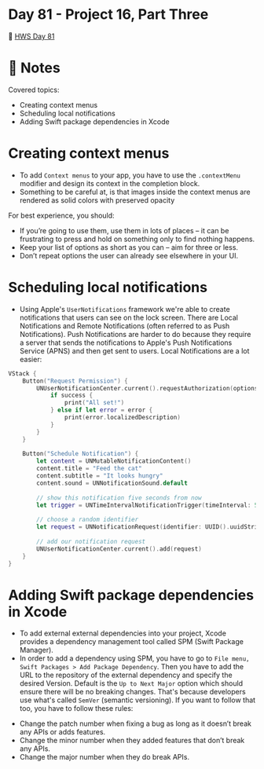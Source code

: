 # Day 81 - Project 16, Part Three

🔗 [HWS Day 81](https://www.hackingwithswift.com/100/swiftui/81)

# 📝 Notes

Covered topics:

- Creating context menus
- Scheduling local notifications
- Adding Swift package dependencies in Xcode

# Creating context menus

- To add `Context menus` to your app, you have to use the `.contextMenu` modifier and design its context in the completion block.
- Something to be careful at, is that images inside the context menus are rendered as solid colors with preserved opacity

>
For best experience, you should:
>
- If you’re going to use them, use them in lots of places – it can be frustrating to press and hold on something only to find nothing happens.
- Keep your list of options as short as you can – aim for three or less.
- Don’t repeat options the user can already see elsewhere in your UI.

# Scheduling local notifications

- Using Apple's `UserNotifications` framework we're able to create notifications that users can see on the lock screen. There are Local Notifications and Remote Notifications (often referred to as Push Notifications). Push Notifications are harder to do because they require a server that sends the notifications to Apple's Push Notifications Service (APNS) and then get sent to users. Local Notifications are a lot easier:

```swift
VStack {
	Button("Request Permission") {
		UNUserNotificationCenter.current().requestAuthorization(options: [.alert, .badge, .sound]) { success, error in
		    if success {
		        print("All set!")
		    } else if let error = error {
		        print(error.localizedDescription)
		    }
		}
	}
	
	Button("Schedule Notification") {
		let content = UNMutableNotificationContent()
		content.title = "Feed the cat"
		content.subtitle = "It looks hungry"
		content.sound = UNNotificationSound.default
	
		// show this notification five seconds from now
		let trigger = UNTimeIntervalNotificationTrigger(timeInterval: 5, repeats: false)
	
		// choose a random identifier
		let request = UNNotificationRequest(identifier: UUID().uuidString, content: content, trigger: trigger)
	
		// add our notification request
		UNUserNotificationCenter.current().add(request)
	}
}
```

# Adding Swift package dependencies in Xcode

- To add external external dependencies into your project, Xcode provides a dependency management tool called SPM (Swift Package Manager). 
- In order to add a dependency using SPM, you have to go to `File menu, Swift Packages > Add Package Dependency`. Then you have to add the URL to the repository of the external dependency and specify the desired Version. Default is the `Up to Next Major` option which should ensure there will be no breaking changes. That's because developers use what's called `SemVer` (semantic versioning). If you want to follow that too, you have to follow these rules:

>
- Change the patch number when fixing a bug as long as it doesn’t break any APIs or adds features.
- Change the minor number when they added features that don’t break any APIs.
- Change the major number when they do break APIs.